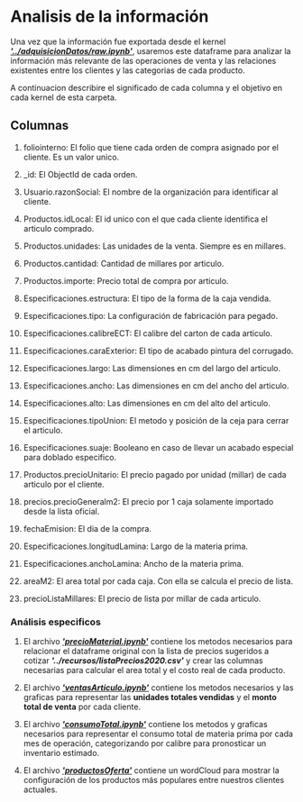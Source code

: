 # Analisis de la información

Una vez que la información fue exportada desde el kernel [**_'../adquisicionDatos/raw.ipynb'_**](../adquisicionDatos/raw.ipynb), usaremos este dataframe para analizar la información más relevante de las operaciones de venta y las relaciones existentes entre los clientes y las categorias de cada producto.

A continuacion describire el significado de cada columna y el objetivo en cada kernel de esta carpeta.

## Columnas

1. foliointerno: El folio que tiene cada orden de compra asignado por el cliente. Es un valor unico.

2. _id: El ObjectId de cada orden.

3. Usuario.razonSocial: El nombre de la organización para identificar al cliente.

4. Productos.idLocal: El id unico con el que cada cliente identifica el articulo comprado.

5. Productos.unidades: Las unidades de la venta. Siempre es en millares.

6. Productos.cantidad: Cantidad de millares por articulo.

7. Productos.importe: Precio total de compra por articulo.

8. Especificaciones.estructura: El tipo de la forma de la caja vendida.

9. Especificaciones.tipo: La configuración de fabricación para pegado.

10. Especificaciones.calibreECT: El calibre del carton de cada articulo.

11. Especificaciones.caraExterior: El tipo de acabado pintura del corrugado.

12. Especificaciones.largo: Las dimensiones en cm del largo del articulo.

13. Especificaciones.ancho: Las dimensiones en cm del ancho del articulo.

14. Especificaciones.alto: Las dimensiones en cm del alto del articulo.

15. Especificaciones.tipoUnion: El metodo y posición de la ceja para cerrar el articulo.

16. Especificaciones.suaje: Booleano en caso de llevar un acabado especial para doblado especifico.

17. Productos.precioUnitario: El precio pagado por unidad (millar) de cada articulo por el cliente.

18. precios.precioGeneralm2: El precio por 1 caja solamente importado desde la lista oficial.

19. fechaEmision: El dia de la compra.

20. Especificaciones.longitudLamina: Largo de la materia prima. 

21. Especificaciones.anchoLamina: Ancho de la materia prima.

22. areaM2: El area total por cada caja. Con ella se calcula el precio de lista.

23. precioListaMillares: El precio de lista por millar de cada articulo.

### Análisis especificos

1. El archivo [**_'precioMaterial.ipynb'_**](precioMaterial.ipynb) contiene los metodos necesarios para relacionar el dataframe original con la lista de precios sugeridos a cotizar **_'../recursos/listaPrecios2020.csv'_** y crear las columnas necesarias para calcular el area total y el costo real de cada producto.

2. El archivo [**_'ventasArticulo.ipynb'_**](ventasArticulo.ipynb) contiene los metodos necesarios y las graficas para representar las **unidades totales vendidas** y el **monto total de venta** por cada cliente.

3. El archivo [**_'consumoTotal.ipynb'_**](consumoTotal.ipynb) contiene los metodos y graficas necesarios para representar el consumo total de materia prima por cada mes de operación, categorizando por calibre para pronosticar un inventario estimado.

4. El archivo [**_'productosOferta'_**](productosOferta.ipynb) contiene un wordCloud para mostrar la configuración de los productos más populares entre nuestros clientes actuales.
 

